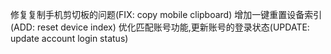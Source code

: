 修复复制手机剪切板的问题(FIX: copy mobile clipboard)
增加一键重置设备索引(ADD: reset device index)
优化匹配账号功能,更新账号的登录状态(UPDATE: update account login status)

